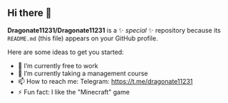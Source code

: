 ## Hi there 👋


**Dragonate11231/Dragonate11231** is a ✨ _special_ ✨ repository because its `README.md` (this file) appears on your GitHub profile.

Here are some ideas to get you started:

- 🔭 I’m currently free to work
- 🌱 I’m currently taking a management course
- 📫 How to reach me: Telegram: https://t.me/dragonate11231
- ⚡ Fun fact: I like the "Minecraft" game

